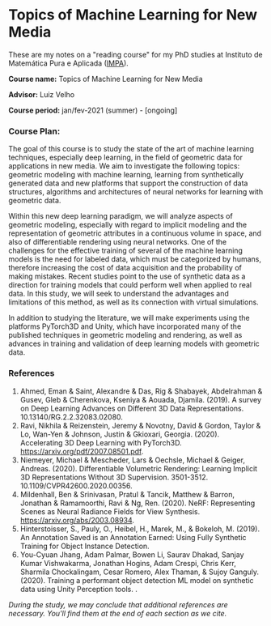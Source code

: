 # Topics of Machine Learning for New Media

These are my notes on a "reading course" for my PhD studies at Instituto de Matemática Pura e Aplicada ([IMPA](https://impa.br)). 

**Course name:** Topics of Machine Learning for New Media

**Advisor:** Luiz Velho

**Course period:** jan/fev-2021 (summer) - [ongoing]


### Course Plan:

The goal of this course is to study the state of the art of machine learning techniques, especially deep learning, in the field of geometric data for applications in new media. We aim to investigate the following topics: geometric modeling with machine learning, learning from synthetically generated data and new platforms that support the construction of data structures, algorithms and architectures of neural networks for learning with geometric data.

Within this new deep learning paradigm, we will analyze aspects of geometric modeling, especially with regard to implicit modeling and the representation of geometric attributes in a continuous volume in space, and also of differentiable rendering using neural networks. One of the challenges for the effective training of several of the machine learning models is the need for labeled data, which must be categorized by humans, therefore increasing the cost of data acquisition and the probability of making mistakes. Recent studies point to the use of synthetic data as a direction for training models that could perform well when applied to real data. In this study, we will seek to understand the advantages and limitations of this method, as well as its connection with virtual simulations.

In addition to studying the literature, we will make experiments using the platforms PyTorch3D and Unity, which have incorporated many of the published techniques in geometric modeling and rendering, as well as advances in training and validation of deep learning models with geometric data.



### References

1. Ahmed, Eman & Saint, Alexandre & Das, Rig & Shabayek, Abdelrahman & Gusev, Gleb & Cherenkova, Kseniya & Aouada, Djamila. (2019). A survey on Deep Learning Advances on Different 3D Data Representations. 10.13140/RG.2.2.32083.02080.
2. Ravi, Nikhila & Reizenstein, Jeremy & Novotny, David & Gordon, Taylor & Lo, Wan-Yen & Johnson, Justin & Gkioxari, Georgia. (2020). Accelerating 3D Deep Learning with PyTorch3D. https://arxiv.org/pdf/2007.08501.pdf.
3. Niemeyer, Michael & Mescheder, Lars & Oechsle, Michael & Geiger, Andreas. (2020). Differentiable Volumetric Rendering: Learning Implicit 3D Representations Without 3D Supervision. 3501-3512. 10.1109/CVPR42600.2020.00356.
4. Mildenhall, Ben & Srinivasan, Pratul & Tancik, Matthew & Barron, Jonathan & Ramamoorthi, Ravi & Ng, Ren. (2020). NeRF: Representing Scenes as Neural Radiance Fields for View Synthesis. https://arxiv.org/abs/2003.08934.
5. Hinterstoisser, S., Pauly, O., Heibel, H., Marek, M., & Bokeloh, M. (2019). An Annotation Saved is an Annotation Earned: Using Fully Synthetic Training for Object Instance Detection.
6. You-Cyuan Jhang, Adam Palmar, Bowen Li, Saurav Dhakad, Sanjay Kumar Vishwakarma, Jonathan Hogins, Adam Crespi, Chris Kerr, Sharmila Chockalingam, Cesar Romero, Alex Thaman, & Sujoy Ganguly. (2020). Training a performant object detection ML model on synthetic data using Unity Perception tools.  .

*During the study, we may conclude that additional references are necessary. You'll find them at the end of each section as we cite.*